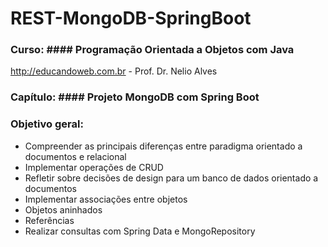 # REST-MongoDB-SpringBoot

### Curso: #### Programação Orientada a Objetos com Java
http://educandoweb.com.br - Prof. Dr. Nelio Alves


### Capítulo: #### Projeto MongoDB com Spring Boot
### Objetivo geral:
- Compreender as principais diferenças entre paradigma orientado a documentos e relacional
- Implementar operações de CRUD
- Refletir sobre decisões de design para um banco de dados orientado a documentos
- Implementar associações entre objetos
- Objetos aninhados
- Referências
- Realizar consultas com Spring Data e MongoRepository
